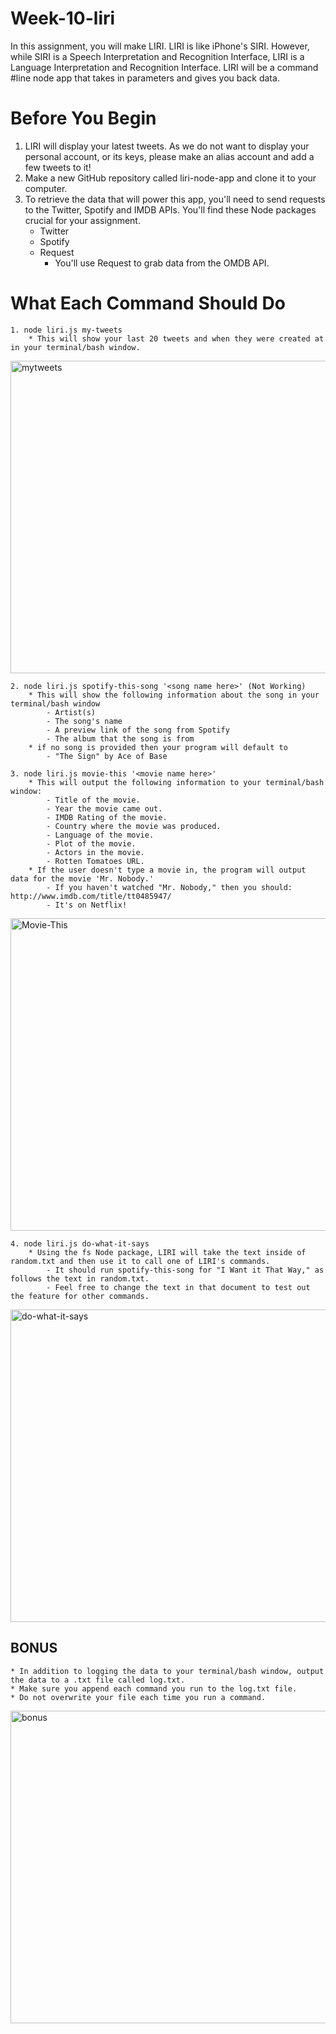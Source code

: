# Week-10-liri

In this assignment, you will make LIRI. LIRI is like iPhone's SIRI. However, while SIRI is a Speech Interpretation and Recognition Interface, LIRI is a Language Interpretation and Recognition Interface. LIRI will be a command #line node app that takes in parameters and gives you back data.

# Before You Begin

1. LIRI will display your latest tweets. As we do not want to display your personal account, or its keys, please make an alias account and add a few tweets to it!
2. Make a new GitHub repository called liri-node-app and clone it to your computer.
3. To retrieve the data that will power this app, you'll need to send requests to the Twitter, Spotify and IMDB APIs. You'll find these Node packages crucial for your assignment.
	* Twitter
	* Spotify
	* Request
		- You'll use Request to grab data from the OMDB API.

# What Each Command Should Do
	1. node liri.js my-tweets
		* This will show your last 20 tweets and when they were created at in your terminal/bash window.

<img width="800" height="500" alt="mytweets" src="https://kbowen200247.github.io/week-10-liri/images/my-tweets.png">

	2. node liri.js spotify-this-song '<song name here>' (Not Working)
		* This will show the following information about the song in your terminal/bash window
			- Artist(s)
			- The song's name
			- A preview link of the song from Spotify
			- The album that the song is from
		* if no song is provided then your program will default to
			- "The Sign" by Ace of Base

	3. node liri.js movie-this '<movie name here>'
		* This will output the following information to your terminal/bash window:
			- Title of the movie.
   			- Year the movie came out.
   			- IMDB Rating of the movie.
   			- Country where the movie was produced.
   			- Language of the movie.
   			- Plot of the movie.
   			- Actors in the movie.
   			- Rotten Tomatoes URL.
   		* If the user doesn't type a movie in, the program will output data for the movie 'Mr. Nobody.'
			- If you haven't watched "Mr. Nobody," then you should: http://www.imdb.com/title/tt0485947/
			- It's on Netflix!


<img width="800" height="500" alt="Movie-This" src="https://kbowen200247.github.io/week-10-liri/images/movie-this.png">

	4. node liri.js do-what-it-says
		* Using the fs Node package, LIRI will take the text inside of random.txt and then use it to call one of LIRI's commands.
			- It should run spotify-this-song for "I Want it That Way," as follows the text in random.txt.
			- Feel free to change the text in that document to test out the feature for other commands.

<img width="800" height="500" alt="do-what-it-says" src="https://kbowen200247.github.io/week-10-liri/images/do_what_it_says.png">

## BONUS
	* In addition to logging the data to your terminal/bash window, output the data to a .txt file called log.txt.
	* Make sure you append each command you run to the log.txt file. 
	* Do not overwrite your file each time you run a command.

<img width="800" height="500" alt="bonus" src="https://kbowen200247.github.io/week-10-liri/images/log_txt.png">
